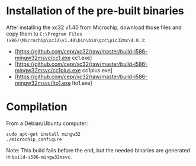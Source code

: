 
Installation of the pre-built binaries
======================================

After installing the xc32 v1.40 from Microchip, download those files and copy them to `C:\Program Files (x86)\Microchip\xc32\v1.40\bin\bin\gcc\pic32mx\4.8.3`:

* [https://github.com/cepr/xc32/raw/master/build-i586-mingw32msvc/cc1.exe cc1.exe]
* [https://github.com/cepr/xc32/raw/master/build-i586-mingw32msvc/cc1plus.exe cc1plus.exe]
* [https://github.com/cepr/xc32/raw/master/build-i586-mingw32msvc/lto1.exe lto1.exe]

Compilation
===========

From a Debian/Ubuntu computer:

    sudo apt-get install mingw32
    ./microchip_configure

Note: This build fails before the end, but the needed binaries are generated in `build-i586-mingw32msvc`.

